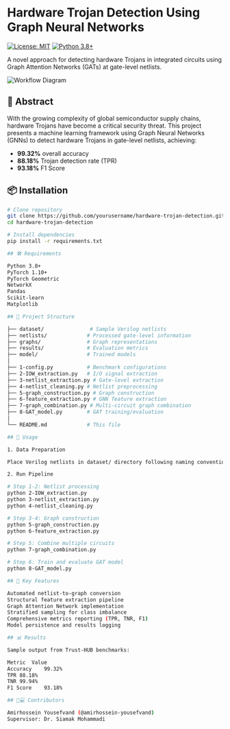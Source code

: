 # Hardware Trojan Detection Using Graph Neural Networks

[![License: MIT](https://img.shields.io/badge/License-MIT-yellow.svg)](https://opensource.org/licenses/MIT)
[![Python 3.8+](https://img.shields.io/badge/Python-3.8%2B-blue.svg)](https://www.python.org/)

A novel approach for detecting hardware Trojans in integrated circuits using Graph Attention Networks (GATs) at gate-level netlists.

![Workflow Diagram](https://via.placeholder.com/800x400.png?text=Hardware+Trojan+Detection+Workflow)

## 📖 Abstract
With the growing complexity of global semiconductor supply chains, hardware Trojans have become a critical security threat. This project presents a machine learning framework using Graph Neural Networks (GNNs) to detect hardware Trojans in gate-level netlists, achieving:
- **99.32%** overall accuracy
- **88.18%** Trojan detection rate (TPR)
- **93.18%** F1 Score

## 📦 Installation
```bash
# Clone repository
git clone https://github.com/yourusername/hardware-trojan-detection.git
cd hardware-trojan-detection

# Install dependencies
pip install -r requirements.txt

## 🛠️ Requirements

Python 3.8+
PyTorch 1.10+
PyTorch Geometric
NetworkX
Pandas
Scikit-learn
Matplotlib

## 📂 Project Structure

├── dataset/               # Sample Verilog netlists
├── netlists/             # Processed gate-level information
├── graphs/               # Graph representations
├── results/              # Evaluation metrics
├── model/                # Trained models
│
├── 1-config.py           # Benchmark configurations
├── 2-IOW_extraction.py   # I/O signal extraction
├── 3-netlist_extraction.py # Gate-level extraction
├── 4-netlist_cleaning.py # Netlist preprocessing
├── 5-graph_construction.py # Graph construction
├── 6-feature_extraction.py # GNN feature extraction
├── 7-graph_combination.py # Multi-circuit graph combination
├── 8-GAT_model.py        # GAT training/evaluation
│
└── README.md             # This file

## 🚀 Usage

1. Data Preparation

Place Verilog netlists in dataset/ directory following naming conventions from 1-config.py

2. Run Pipeline

# Step 1-2: Netlist processing
python 2-IOW_extraction.py
python 3-netlist_extraction.py
python 4-netlist_cleaning.py

# Step 3-4: Graph construction
python 5-graph_construction.py
python 6-feature_extraction.py

# Step 5: Combine multiple circuits
python 7-graph_combination.py

# Step 6: Train and evaluate GAT model
python 8-GAT_model.py

## 🎯 Key Features

Automated netlist-to-graph conversion
Structural feature extraction pipeline
Graph Attention Network implementation
Stratified sampling for class imbalance
Comprehensive metrics reporting (TPR, TNR, F1)
Model persistence and results logging

## 📊 Results

Sample output from Trust-HUB benchmarks:

Metric	Value
Accuracy	99.32%
TPR	88.18%
TNR	99.94%
F1 Score	93.18%

## 👨💻 Contributors

Amirhossein Yousefvand (@amirhossein-yousefvand)
Supervisor: Dr. Siamak Mohammadi




